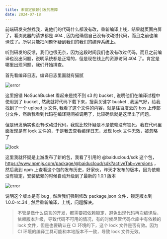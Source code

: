 ```yaml
---
title: 未锁定依赖引发的故障
date: 2024-07-18
---
```

前端研发突然找我，说他们的代码什么都没有改，重新编译上线，结果就页面白屏了，看浏览器的请求都是 404 , 因为他确信自己没有改动过代码，而且之前也编译过了。所以只能把问题怀疑到我们的我们的编译系统上。

听到研发的反馈，我们也很无奈，因为这段时间我们也没有改过代码，而且之前编译也没出问题，说明系统都是正常的，但是现在线上的资源访问 404 了。肯定是哪里出现问题，我们开始排查。

首先看编译日志，编译日志里面就有猫腻

![error](/20240718/20240718-141330.png)

这里报错 NoSuchBucket 看起来是找不到 s3 的 bucket , 说明他们在编译过程中使用到了 bucket , 然我就将代码下载下来，搜索关键字 bucket , 我运气好，给我找到了一个 upload.js 文件, 我看了这个文件的内容，就是往百度云的 bos 上传部分文件，然后我看到代码在编译期间被调用了，比较确信就是这里出了问题。

但是研发确实也没有改动过代码，我就比较怀疑是不是依赖没有锁死，我在代码里面发现是有 lock 文件的，于是我去查看编译日志，发现 lock 文件无效，被忽略了

![lock](/20240718/lock.jpg)

这里我就怀疑是上游发布了新的包，我看了引用的 @baiducloud/sdk 这个包， https://www.npmjs.com/package/@baiducloud/sdk?activeTab=versions ，然后我到 npm 上查看这个包的发布历史，好家伙，昨天才发布的版本，因为依赖没有锁定，安装依赖的时候自动升级到了最新的 1.0.1 版本

![error](/20240718/npm.png)

说明这个版本是有 bug , 然后我们强制修改 package.json 文件，锁定版本到 1.0.0-rc.34 , 然后重新编译，上线，问题解决。

> 不管是做什么语言的开发，都需要把依赖锁定，避免出现代码再次编译后，依赖版本升级，导致代码不可用的情况，有的时候尽管代码仓库中有依赖的 lock 文件，但是也要确认在 CI 环境的下，这个 lock 文件是否有效。因为 CI 环境的编译工具可能和本地版本不一致，导致 lock 文件无效。
